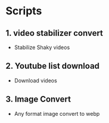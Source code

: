 # Scripts

## 1. video stabilizer convert
- Stabilize Shaky videos

## 2. Youtube list download
- Download videos

## 3. Image Convert
- Any format image convert to webp